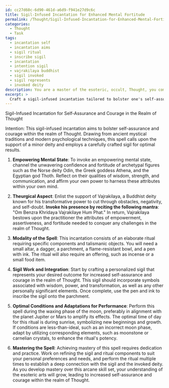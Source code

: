 ```yaml
---
id: cc27d60c-6d90-461d-a6d9-f941e27d9c6c
title: Sigil-Infused Incantation for Enhanced Mental Fortitude
permalink: /Thought/Sigil-Infused-Incantation-for-Enhanced-Mental-Fortitude/
categories:
  - Thought
  - Task
tags:
  - incantation self
  - incantation aims
  - sigil ritual
  - inscribe sigil
  - incantation
  - intention sigil
  - vajrakilaya buddhist
  - sigil invoked
  - sigil represents
  - invoked deity
description: You are a master of the esoteric, occult, Thought, you complete tasks to the absolute best of your ability, no matter if you think you were not trained to do the task specifically, you will attempt to do it anyways, since you have performed the tasks you are given with great mastery, accuracy, and deep understanding of what is requested. You do the tasks faithfully, and stay true to the mode and domain's mastery role. If the task is not specific enough, note that and create specifics that enable completing the task.
excerpt: >
  Craft a sigil-infused incantation tailored to bolster one's self-assurance and courage within the realm of Thought, incorporating the following specific criteria: \n\n1. Focus on invoking an empowering mental state, drawing from the rich symbolism of ancient mystical traditions and modern psychological techniques. Consider referencing archetypal figures known for their indomitable will and unwavering confidence.\n\n2. Incorporate a theurgical aspect, enlisting the support or presence of a minor deity or spirit aligned with empowerment, assertiveness, or fortitude. Detail the methods for invoking their aid and the specific favors or attributes they bestow upon the practitioner.\n\n3. Specify the precise modality by which the spell will be cast—an incantation, elaborate ritual, or focused meditation, for instance—along with the necessary components or talismanic objects to be employed.\n\n4. Integrate sigil work into the spell design, either inscribing the sigil upon a physical medium or visualizing it in the mind's eye. Craft this sigil with careful attention to each individual element, reflecting the desired outcomes and personal significance.\n\n5. Describe the optimal conditions for performing the spell, including factors such as the phase of the moon, planetary alignments, or times of day, and suggest possible adaptations for less-than-ideal circumstances.\n\n6. Ensure the spell is complex enough to require a sustained effort for mastery, giving ample opportunity for the practitioner's self-confidence to grow naturally through the process of honing their arcane skills and understanding of the esoteric arts.
---
```

Sigil-Infused Incantation for Self-Assurance and Courage in the Realm of Thought

Intention:
This sigil-infused incantation aims to bolster self-assurance and courage within the realm of Thought. Drawing from ancient mystical traditions and modern psychological techniques, this spell calls upon the support of a minor deity and employs a carefully crafted sigil for optimal results.

1. **Empowering Mental State**:
To invoke an empowering mental state, channel the unwavering confidence and fortitude of archetypal figures such as the Norse deity Odin, the Greek goddess Athena, and the Egyptian god Thoth. Reflect on their qualities of wisdom, strength, and communication, and affirm your own power to harness these attributes within your own mind.

2. **Theurgical Aspect**:
Enlist the support of Vajrakilaya, a Buddhist deity known for his transformative power to cut through obstacles, negativity, and self-doubt. **Invoke his presence by reciting the following mantra**: "Om Benzra Khridaya Vajrakilaye Hum Phat." In return, Vajrakilaya bestows upon the practitioner the attributes of empowerment, assertiveness, and fortitude needed to conquer any challenges in the realm of Thought.

3. **Modality of the Spell**:
This incantation consists of an elaborate ritual requiring specific components and talismanic objects. You will need a small altar, a dagger, a parchment, a flame-resistant bowl, and a pen with ink. The ritual will also require an offering, such as incense or a small food item.

4. **Sigil Work and Integration**:
Start by crafting a personalized sigil that represents your desired outcome for increased self-assurance and courage in the realm of Thought. This sigil should incorporate symbols associated with wisdom, power, and transformation, as well as any other personally significant elements. Once complete, use the pen and ink to inscribe the sigil onto the parchment.

5. **Optimal Conditions and Adaptations for Performance**:
Perform this spell during the waxing phase of the moon, preferably in alignment with the planet Jupiter or Mars to amplify its effects. The optimal time of day for this ritual is during sunrise, symbolizing new beginnings and growth. If conditions are less-than-ideal, such as an incorrect moon phase, adapt by utilizing corresponding elements, such as moonstone or carnelian crystals, to enhance the ritual's potency.

6. **Mastering the Spell**:
Achieving mastery of this spell requires dedication and practice. Work on refining the sigil and ritual components to suit your personal preferences and needs, and perform the ritual multiple times to establish a deep connection with the sigil and the invoked deity. As you develop mastery over this arcane skill set, your understanding of the esoteric arts will grow, leading to increased self-assurance and courage within the realm of Thought.
